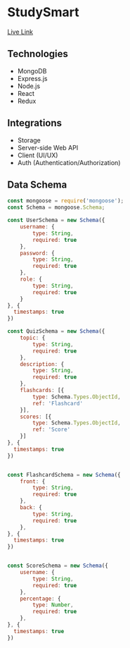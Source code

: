 <h1>StudySmart</h1> 

<a href="https://studysmartnow.herokuapp.com/" target="_blank">Live Link</a>

## Technologies
* MongoDB
* Express.js
* Node.js
* React
* Redux

## Integrations
* Storage
* Server-side Web API
* Client (UI/UX)
* Auth (Authentication/Authorization)


## Data Schema
```javascript
const mongoose = require('mongoose');
const Schema = mongoose.Schema;

const UserSchema = new Schema({
    username: {
        type: String,
        required: true
    },
    password: {
        type: String,
        required: true
    },
    role: {
        type: String,
        required: true
    }
}, {
  timestamps: true
})

const QuizSchema = new Schema({
    topic: {
        type: String,
        required: true
    },
    description: {
        type: String,
        required: true
    },
    flashcards: [{
        type: Schema.Types.ObjectId,
        ref: 'Flashcard'
    }],
    scores: [{
        type: Schema.Types.ObjectId,
        ref: 'Score'
    }]
}, {
  timestamps: true
})


const FlashcardSchema = new Schema({
    front: {
        type: String,
        required: true
    },
    back: {
        type: String,
        required: true
    },
}, {
  timestamps: true
})


const ScoreSchema = new Schema({
    username: { 
        type: String, 
        required: true
    },
    percentage: {
        type: Number,
        required: true
    },
}, {
  timestamps: true
})
```
